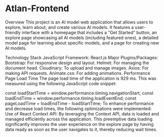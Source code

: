 # Atlan-Frontend
Overview
This project is an AI model web application that allows users to explore, learn about, and create various AI models. It features a user-friendly interface with a homepage that includes a "Get Started" button, an explore page showcasing all AI models (including featured ones), a detailed model page for learning about specific models, and a page for creating new AI models.

Technology Stack
JavaScript Framework: React.js
Major Plugins/Packages:
Bootstrap: For responsive design and layout.
Helmet: For managing the document head.
Cloudinary: To upload and manage images.
Axios: For making API requests.
Animate.css: For adding animations.
Performance
Page Load Time
The page load time of the application is 929 ms. This was measured using the following JavaScript code snippet:

const loadStartTime = window.performance.timing.navigationStart;
const loadEndTime = window.performance.timing.loadEventEnd;
const pageLoadTime = loadEndTime - loadStartTime;
To enhance performance and decrease load times, the following optimizations were implemented:
Use of React Context API: By leveraging the Context API, data is loaded and managed efficiently across the application. This preemptive data loading significantly improves the user experience on the explore page by having data ready as soon as the user navigates to it, thereby reducing wait times.
